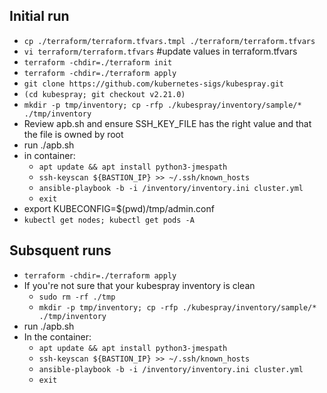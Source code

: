 
## Initial run
- `cp ./terraform/terraform.tfvars.tmpl ./terraform/terraform.tfvars`
- `vi terraform/terraform.tfvars`   #update values in terraform.tfvars
- `terraform -chdir=./terraform init`
- `terraform -chdir=./terraform apply`
- `git clone https://github.com/kubernetes-sigs/kubespray.git`
- `(cd kubespray; git checkout v2.21.0)`
- `mkdir -p tmp/inventory; cp -rfp ./kubespray/inventory/sample/* ./tmp/inventory`
- Review apb.sh and ensure SSH_KEY_FILE has the right value and that the file is owned by root
- run ./apb.sh
- in container:
  - `apt update && apt install python3-jmespath`
  - `ssh-keyscan ${BASTION_IP} >> ~/.ssh/known_hosts`
  - `ansible-playbook -b -i /inventory/inventory.ini cluster.yml`
  - `exit`
- export KUBECONFIG=$(pwd)/tmp/admin.conf
- `kubectl get nodes; kubectl get pods -A`

## Subsquent runs
- `terraform -chdir=./terraform apply`
- If you're not sure that your kubespray inventory is clean
  - `sudo rm -rf ./tmp`
  - `mkdir -p tmp/inventory; cp -rfp ./kubespray/inventory/sample/* ./tmp/inventory`
- run ./apb.sh
- In the container:
  - `apt update && apt install python3-jmespath`
  - `ssh-keyscan ${BASTION_IP} >> ~/.ssh/known_hosts`
  - `ansible-playbook -b -i /inventory/inventory.ini cluster.yml`
  - `exit`
